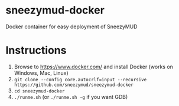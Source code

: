 # sneezymud-docker
Docker container for easy deployment of SneezyMUD

Instructions
============

1. Browse to https://www.docker.com/ and install Docker (works on Windows, Mac, Linux)
1. `git clone --config core.autocrlf=input --recursive https://github.com/sneezymud/sneezymud-docker`
1. `cd sneezymud-docker`
1. `./runme.sh` (or `./runme.sh -g` if you want GDB)
